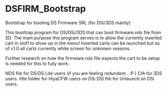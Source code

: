 # DSFIRM_Bootstrap
Bootstrap for booting DS Firmware SRL (for DSi/3DS mainly)


This boottrap program for DS/DSi/3DS that can boot firmware.nds file from SD.
The main purpose this program serves is to allow the currently inserted cart in slot1 to show up in the menu!
Inserted carts can be launched but as of v1.0 all carts currently white screen for unknown reasons.

Further research on how the firmware.nds file expects the cart to be setup is needed for this to fully work.

NDS file for DS/DS Lite users (if you are feeling redundent...:P )
CIA for 3DS users.
title folder for HiyaCFW users on DSi
DSI file for Unlaunch on DSi users.
